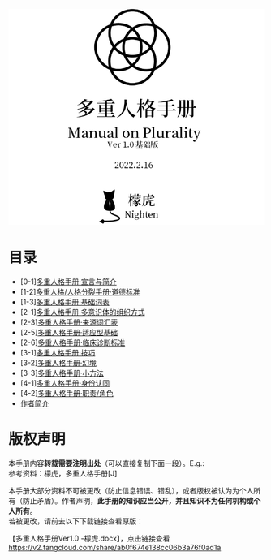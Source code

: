 ![多重人格手册 Manual on Plurality Ver 1.0基础版 2022.2.16 檬虎 Nighten](1C51938D-90CD-40C2-A6BB-462DA7CBD212.png "本Markdown记录由W192547975创建")

# 目录

- \[0-1\][多重人格手册·宣言与简介](01.md "等待记录")
- \[1-2\][多重人格/人格分裂手册·道德标准​](12.md "等待记录")
- \[1-3\][多重人格手册·基础词表​](13.md "等待记录")
- \[2-1\][多重人格手册·多意识体的组织方式​](21.md "等待记录")
- \[2-3\][多重人格手册·来源词汇表​](23.md "等待记录")
- \[2-5\][多重人格手册·适应型基础​](25.md "等待记录")
- \[2-6\][多重人格手册·临床诊断标准​](26.md "等待记录")
- \[3-1\][多重人格手册·技巧​](31.md "等待记录")
- \[3-2\][多重人格手册·幻境​](32.md "等待记录")
- \[3-3\][多重人格手册·小方法​](33.md "等待记录")
- \[4-1\][多重人格手册·身份认同​](41.md "等待记录")
- \[4-2\][多重人格手册·职责/角色​](42.md "等待记录")
- [作者简介​](author.md "等待记录")

# 版权声明

本手册内容**转载需要注明出处**（可以直接复制下面一段）。E.g.:  
参考资料：檬虎，多重人格手册\[J\]
 
本手册大部分资料不可被更改（防止信息错误、错乱），或者版权被认为为个人所有（防止矛盾）。作者声明，**此手册的知识应当公开，并且知识不为任何机构或个人所有**。  
若被更改，请前去以下下载链接查看原版：
 
【多重人格手册Ver1.0 -檬虎.docx】，点击链接查看<https://v2.fangcloud.com/share/ab0f674e138cc06b3a76f0ad1a>
